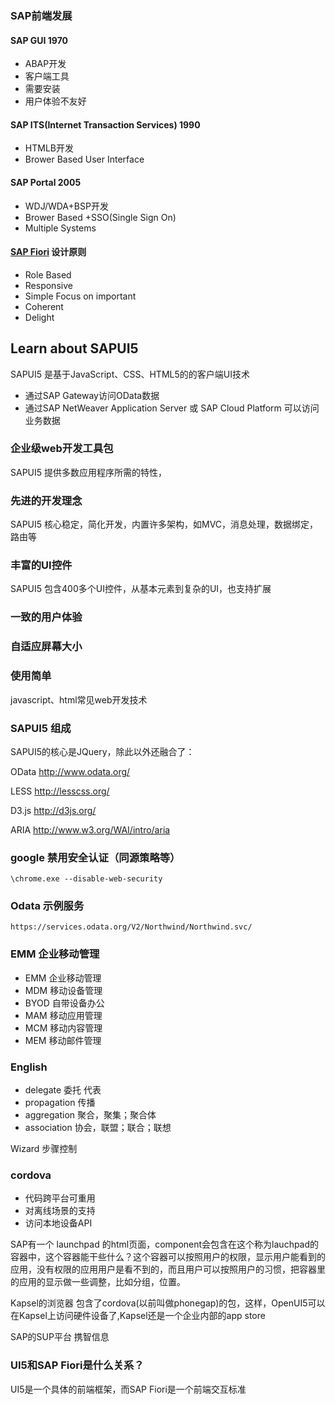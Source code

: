 ### SAP前端发展
#### SAP GUI 1970

- ABAP开发
- 客户端工具
- 需要安装
- 用户体验不友好

#### SAP ITS(Internet Transaction Services) 1990

- HTMLB开发
- Brower Based User Interface

#### SAP Portal 2005

- WDJ/WDA+BSP开发
- Brower Based +SSO(Single Sign On)
- Multiple Systems

#### [SAP Fiori](https://www.sapfioritrial.com/) 设计原则

- Role Based
- Responsive
- Simple Focus on important
- Coherent
- Delight


## Learn about SAPUI5 ##

SAPUI5 是基于JavaScript、CSS、HTML5的的客户端UI技术

- 通过SAP Gateway访问OData数据
- 通过SAP NetWeaver Application Server 或 SAP Cloud Platform 可以访问业务数据

### 企业级web开发工具包 ###

SAPUI5 提供多数应用程序所需的特性，

### 先进的开发理念 ###

SAPUI5 核心稳定，简化开发，内置许多架构，如MVC，消息处理，数据绑定，路由等

### 丰富的UI控件 ###

SAPUI5 包含400多个UI控件，从基本元素到复杂的UI，也支持扩展

### 一致的用户体验 ###


### 自适应屏幕大小 ###


### 使用简单 ###

javascript、html常见web开发技术


### SAPUI5 组成 ###
SAPUI5的核心是JQuery，除此以外还融合了：

OData http://www.odata.org/

LESS http://lesscss.org/

D3.js http://d3js.org/

ARIA http://www.w3.org/WAI/intro/aria

### google 禁用安全认证（同源策略等）

	\chrome.exe --disable-web-security

### Odata 示例服务

	https://services.odata.org/V2/Northwind/Northwind.svc/



### EMM 企业移动管理
- EMM 企业移动管理
- MDM 移动设备管理
- BYOD 自带设备办公
- MAM 移动应用管理
- MCM 移动内容管理
- MEM 移动邮件管理

### English

- delegate 委托 代表
- propagation 传播
- aggregation 聚合，聚集；聚合体
- association 协会，联盟；联合；联想




Wizard 步骤控制

### cordova
- 代码跨平台可重用
- 对离线场景的支持
- 访问本地设备API


SAP有一个 launchpad 的html页面，component会包含在这个称为lauchpad的容器中，这个容器能干些什么？这个容器可以按照用户的权限，显示用户能看到的应用，没有权限的应用用户是看不到的，而且用户可以按照用户的习惯，把容器里的应用的显示做一些调整，比如分组，位置。

Kapsel的浏览器  包含了cordova(以前叫做phonegap)的包，这样，OpenUI5可以在Kapsel上访问硬件设备了,Kapsel还是一个企业内部的app
store


SAP的SUP平台
携智信息



### UI5和SAP Fiori是什么关系？
UI5是一个具体的前端框架，而SAP Fiori是一个前端交互标准



